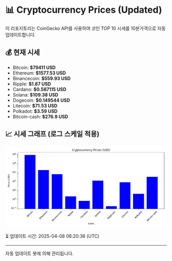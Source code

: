 
# 📊 Cryptocurrency Prices (Updated)

이 리포지토리는 CoinGecko API를 사용하여 코인 TOP 10 시세를 10분가격으로 자동 업데이트합니다.

## 💰 현재 시세
- Bitcoin: **$79411 USD**
- Ethereum: **$1577.53 USD**
- Binancecoin: **$559.93 USD**
- Ripple: **$1.87 USD**
- Cardano: **$0.587115 USD**
- Solana: **$109.38 USD**
- Dogecoin: **$0.149544 USD**
- Litecoin: **$71.53 USD**
- Polkadot: **$3.59 USD**
- Bitcoin-cash: **$276.9 USD**

## 📈 시세 그래프 (로그 스케일 적용)
![Crypto Prices](crypto_prices.png)

⏳ 업데이트 시간: 2025-04-08 06:20:36 (UTC)

---
자동 업데이트 봇에 의해 관리됩니다.
